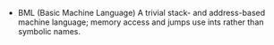 + BML (Basic Machine Language)
A trivial stack- and address-based machine language; memory access and jumps use ints rather than symbolic names.
